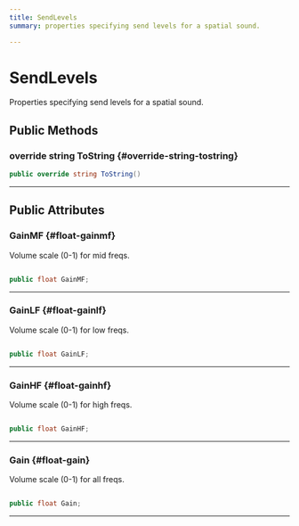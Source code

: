 ```yaml
---
title: SendLevels
summary: properties specifying send levels for a spatial sound. 

---
```


# SendLevels




Properties specifying send levels for a spatial sound.   





## Public Methods

### override string ToString {#override-string-tostring}

```csharp
public override string ToString()
```






-----------

## Public Attributes

### GainMF {#float-gainmf}

Volume scale (0-1) for mid freqs. 

```csharp

public float GainMF;

```






-----------

### GainLF {#float-gainlf}

Volume scale (0-1) for low freqs. 

```csharp

public float GainLF;

```






-----------

### GainHF {#float-gainhf}

Volume scale (0-1) for high freqs. 

```csharp

public float GainHF;

```






-----------

### Gain {#float-gain}

Volume scale (0-1) for all freqs. 

```csharp

public float Gain;

```






-----------


